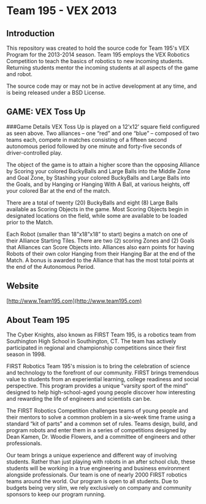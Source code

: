 Team 195 - VEX 2013
===================

Introduction
------------
This repository was created to hold the source code for Team 195's VEX Program for the 2013-2014 season. Team 195 employs the VEX Robotics Competition to teach the basics of robotics to new incoming students. Returning students mentor the incoming students at all aspects of the game and robot.

The source code may or may not be in active development at any time, and is being released under a BSD License.
	
GAME: VEX Toss Up
-----------------
###Game Details
VEX Toss Up is played on a 12’x12’ square field configured as seen above. Two alliances – one “red” and one “blue” – composed of two teams each, compete in matches consisting of a fifteen second autonomous period followed by one minute and forty-five seconds of driver-controlled play.

The object of the game is to attain a higher score than the opposing Alliance by Scoring your colored BuckyBalls and Large Balls into the Middle Zone and Goal Zone, by Stashing your colored BuckyBalls and Large Balls into the Goals, and by Hanging or Hanging With A Ball, at various heights, off your colored Bar at the end of the match.

There are a total of twenty (20) BuckyBalls and eight (8) Large Balls available as Scoring Objects in the game. Most Scoring Objects begin in designated locations on the field, while some are available to be loaded prior to the Match.

Each Robot (smaller than 18”x18”x18” to start) begins a match on one of their Alliance Starting Tiles. There are two (2) scoring Zones and (2) Goals that Alliances can Score Objects into. Alliances also earn points for having Robots of their own color Hanging from their Hanging Bar at the end of the Match. A bonus is awarded to the Alliance that has the most total points at the end of the Autonomous Period.

Website
-------
[http://www.Team195.com](http://www.team195.com)

About Team 195
--------------
The Cyber Knights, also known as FIRST Team 195, is a robotics team from Southington High School in Southington, CT. The team has actively participated in regional and championship competitions since their first season in 1998.

FIRST Robotics Team 195's mission is to bring the celebration of science and technology to the forefront of our community. FIRST brings tremendous value to students from an experiential learning, college readiness and social perspective. This program provides a unique "varsity sport of the mind" designed to help high-school-aged young people discover how interesting and rewarding the life of engineers and scientists can be.

The FIRST Robotics Competition challenges teams of young people and their mentors to solve a common problem in a six-week time frame using a standard “kit of parts” and a common set of rules. Teams design, build, and program robots and enter them in a series of competitions designed by Dean Kamen, Dr. Woodie Flowers, and a committee of engineers and other professionals.

Our team brings a unique experience and different way of involving students. Rather than just playing with robots in an after school club, these students will be working in a true engineering and business environment alongside professionals. Our team is one of nearly 2000 FIRST robotics teams around the world. Our program is open to all students. Due to budgets being very slim, we rely exclusively on company and community sponsors to keep our program running.
